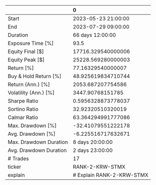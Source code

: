 |                        | 0                         |
|:-----------------------|:--------------------------|
| Start                  | 2023-05-23 21:00:00       |
| End                    | 2023-07-29 09:00:00       |
| Duration               | 66 days 12:00:00          |
| Exposure Time [%]      | 93.5                      |
| Equity Final [$]       | 17716.329540000006        |
| Equity Peak [$]        | 25228.569280000003        |
| Return [%]             | 77.16329540000007         |
| Buy & Hold Return [%]  | 48.925619834710744        |
| Return (Ann.) [%]      | 2053.687207754586         |
| Volatility (Ann.) [%]  | 3447.90768151785          |
| Sharpe Ratio           | 0.5956328873778037        |
| Sortino Ratio          | 32.92320510320019         |
| Calmar Ratio           | 63.364294991777086        |
| Max. Drawdown [%]      | -32.41079551222178        |
| Avg. Drawdown [%]      | -6.225516717632671        |
| Max. Drawdown Duration | 8 days 20:00:00           |
| Avg. Drawdown Duration | 2 days 23:00:00           |
| # Trades               | 17                        |
| ticker                 | RANK-2-KRW-STMX           |
| explain                | # Explain RANK-2-KRW-STMX |